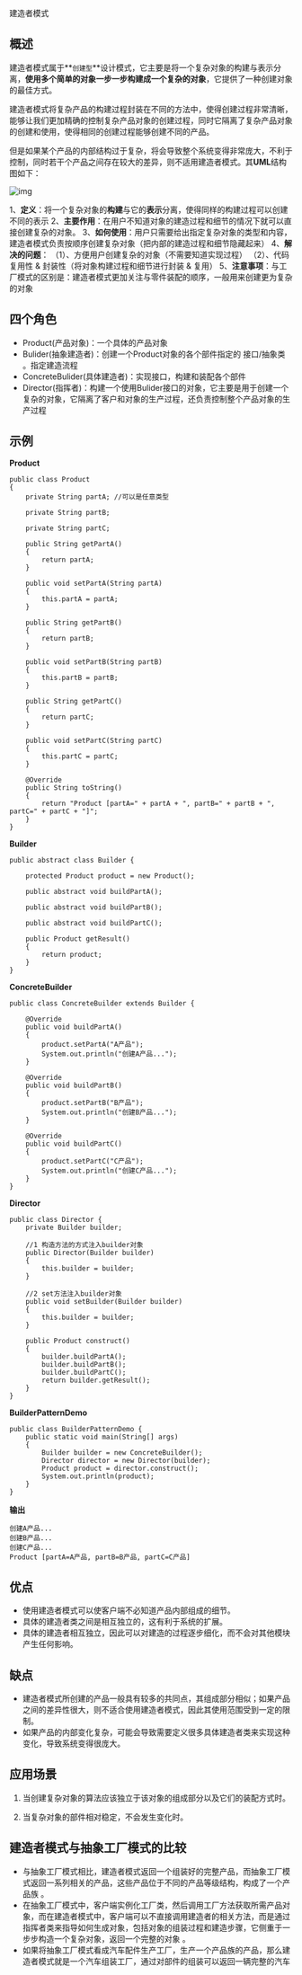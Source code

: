 建造者模式



## 概述

建造者模式属于**`创建型`**设计模式，它主要是将一个复杂对象的构建与表示分离，**使用多个简单的对象一步一步构建成一个复杂的对象**，它提供了一种创建对象的最佳方式。

建造者模式将复杂产品的构建过程封装在不同的方法中，使得创建过程非常清晰，能够让我们更加精确的控制复杂产品对象的创建过程，同时它隔离了复杂产品对象的创建和使用，使得相同的创建过程能够创建不同的产品。

但是如果某个产品的内部结构过于复杂，将会导致整个系统变得非常庞大，不利于控制，同时若干个产品之间存在较大的差异，则不适用建造者模式。其**UML**结构图如下：

![img](https:////upload-images.jianshu.io/upload_images/10149931-eb9c1eee372ef208.png?imageMogr2/auto-orient/strip|imageView2/2/w/680/format/webp)

1、**定义**：将一个复杂对象的**构建**与它的**表示**分离，使得同样的构建过程可以创建不同的表示
2、**主要作用**：在用户不知道对象的建造过程和细节的情况下就可以直接创建复杂的对象。
3、**如何使用**：用户只需要给出指定复杂对象的类型和内容，建造者模式负责按顺序创建复杂对象（把内部的建造过程和细节隐藏起来）
4、**解决的问题**：
 （1）、方便用户创建复杂的对象（不需要知道实现过程）
 （2）、代码复用性 & 封装性（将对象构建过程和细节进行封装 & 复用）
5、**注意事项**：与工厂模式的区别是：建造者模式更加关注与零件装配的顺序，一般用来创建更为复杂的对象



## 四个角色

- Product(产品对象)：一个具体的产品对象
- Bulider(抽象建造者)：创建一个Product对象的各个部件指定的 接口/抽象类 。指定建造流程
- ConcreteBulider(具体建造者)：实现接口，构建和装配各个部件
- Director(指挥者)：构建一个使用Bulider接口的对象，它主要是用于创建一个复杂的对象，它隔离了客户和对象的生产过程，还负责控制整个产品对象的生产过程



## 示例

**Product**

```
public class Product
{
    private String partA; //可以是任意类型

    private String partB;

    private String partC;

    public String getPartA()
    {
        return partA;
    }

    public void setPartA(String partA)
    {
        this.partA = partA;
    }

    public String getPartB()
    {
        return partB;
    }

    public void setPartB(String partB)
    {
        this.partB = partB;
    }

    public String getPartC()
    {
        return partC;
    }

    public void setPartC(String partC)
    {
        this.partC = partC;
    }

    @Override
    public String toString()
    {
        return "Product [partA=" + partA + ", partB=" + partB + ", partC=" + partC + "]";
    }
}
```

**Builder**

```
public abstract class Builder {

    protected Product product = new Product();

    public abstract void buildPartA();

    public abstract void buildPartB();

    public abstract void buildPartC();

    public Product getResult()
    {
        return product;
    }
}
```

**ConcreteBuilder**

```
public class ConcreteBuilder extends Builder {

    @Override
    public void buildPartA()
    {
        product.setPartA("A产品");
        System.out.println("创建A产品...");
    }

    @Override
    public void buildPartB()
    {
        product.setPartB("B产品");
        System.out.println("创建B产品...");
    }

    @Override
    public void buildPartC()
    {
        product.setPartC("C产品");
        System.out.println("创建C产品...");
    }
}
```

**Director**

```
public class Director {
    private Builder builder;

    //1 构造方法的方式注入builder对象
    public Director(Builder builder)
    {
        this.builder = builder;
    }

    //2 set方法注入builder对象
    public void setBuilder(Builder builder)
    {
        this.builder = builder;
    }

    public Product construct()
    {
        builder.buildPartA();
        builder.buildPartB();
        builder.buildPartC();
        return builder.getResult();
    }
}
```

**BuilderPatternDemo**

```
public class BuilderPatternDemo {
    public static void main(String[] args)
    {
        Builder builder = new ConcreteBuilder();
        Director director = new Director(builder);
        Product product = director.construct();
        System.out.println(product);
    }
}
```



**输出**

```
创建A产品...
创建B产品...
创建C产品...
Product [partA=A产品, partB=B产品, partC=C产品]
```



## 优点

- 使用建造者模式可以使客户端不必知道产品内部组成的细节。
- 具体的建造者类之间是相互独立的，这有利于系统的扩展。
- 具体的建造者相互独立，因此可以对建造的过程逐步细化，而不会对其他模块产生任何影响。

## 缺点

- 建造者模式所创建的产品一般具有较多的共同点，其组成部分相似；如果产品之间的差异性很大，则不适合使用建造者模式，因此其使用范围受到一定的限制。
- 如果产品的内部变化复杂，可能会导致需要定义很多具体建造者类来实现这种变化，导致系统变得很庞大。



## 应用场景

1. 当创建复杂对象的算法应该独立于该对象的组成部分以及它们的装配方式时。

2. 当复杂对象的部件相对稳定，不会发生变化时。



## 建造者模式与抽象工厂模式的比较

- 与抽象工厂模式相比，建造者模式返回一个组装好的完整产品，而抽象工厂模式返回一系列相关的产品，这些产品位于不同的产品等级结构，构成了一个产品族 。
- 在抽象工厂模式中，客户端实例化工厂类，然后调用工厂方法获取所需产品对象，而在建造者模式中，客户端可以不直接调用建造者的相关方法，而是通过指挥者类来指导如何生成对象，包括对象的组装过程和建造步骤，它侧重于一步步构造一个复杂对象，返回一个完整的对象 。
- 如果将抽象工厂模式看成汽车配件生产工厂，生产一个产品族的产品，那么建造者模式就是一个汽车组装工厂，通过对部件的组装可以返回一辆完整的汽车

